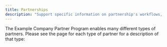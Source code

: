 ```yaml
---
title: Partnerships
description: "Support specific information on partnership's workflows, automations and processes."
---
```


The Example Company Partner Program enables many different types of partners. Please
see the page for each type of partner for a description of that type:
